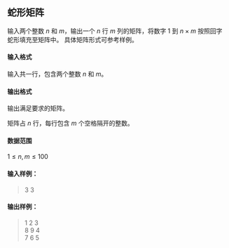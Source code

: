 ## 蛇形矩阵

输入两个整数 $n$ 和 $m$，输出一个 $n$ 行 $m$ 列的矩阵，将数字 $1$ 到 $n \times m$ 按照回字蛇形填充至矩阵中。
具体矩阵形式可参考样例。

#### 输入格式

输入共一行，包含两个整数 $n$ 和 $m$。

#### 输出格式

输出满足要求的矩阵。

矩阵占 $n$ 行，每行包含 $m$ 个空格隔开的整数。

#### 数据范围

$1 \le n,m \le 100$

#### 输入样例：

> 3 3

#### 输出样例：

>1 2 3 <br>
>8 9 4 <br>
>7 6 5 <br>